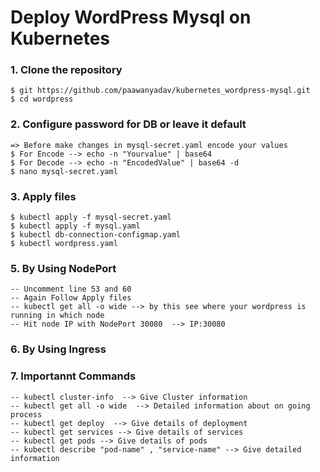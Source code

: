 # Deploy WordPress Mysql on Kubernetes

### 1. Clone the repository
    $ git https://github.com/paawanyadav/kubernetes_wordpress-mysql.git
    $ cd wordpress

### 2. Configure password for DB or leave it default 
    => Before make changes in mysql-secret.yaml encode your values
    $ For Encode --> echo -n "Yourvalue" | base64
    $ For Decode --> echo -n "EncodedValue" | base64 -d
    $ nano mysql-secret.yaml

### 3. Apply files 
    $ kubectl apply -f mysql-secret.yaml
    $ kubectl apply -f mysql.yaml
    $ kubectl db-connection-configmap.yaml
    $ kubectl wordpress.yaml

### 5. By Using NodePort
    -- Uncomment line 53 and 60
    -- Again Follow Apply files 
    -- kubectl get all -o wide --> by this see where your wordpress is running in which node 
    -- Hit node IP with NodePort 30080  --> IP:30080

### 6. By Using Ingress

### 7. Importannt Commands
    -- kubectl cluster-info  --> Give Cluster information
    -- kubectl get all -o wide  --> Detailed information about on going process
    -- kubectl get deploy  --> Give details of deployment
    -- kubectl get services --> Give details of services
    -- kubectl get pods --> Give details of pods
    -- kubectl describe "pod-name" , "service-name" --> Give detailed information

